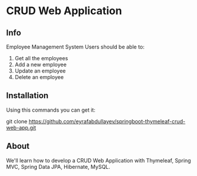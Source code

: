 # CRUD Web Application

## Info

Employee Management System
Users should be able to:
1. Get all the employees
2. Add a new employee
3. Update an employee
4. Delete an employee


## Installation

Using this commands you can get it:

git clone https://github.com/eyrafabdullayev/springboot-thymeleaf-crud-web-app.git

## About

We'll learn how to develop a CRUD Web Application with Thymeleaf, Spring MVC, Spring Data JPA, Hibernate, MySQL.
